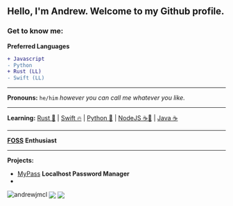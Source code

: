 ## Hello, I'm Andrew. Welcome to my Github profile.
### Get to know me:

**Preferred Languages**
```diff
+ Javascript
- Python
+ Rust (LL)
- Swift (LL)
```
---
**Pronouns:** `he/him` *however you can call me whatever you like.*

---
**Learning:** [Rust 🦀](https://github.com/rust-lang/rust) | [Swift 🔥](https://github.com/apple/swift) | [Python 🐍](https://www.python.org/downloads/) | [NodeJS ☕️📜](https://nodejs.org/en/download/) | [Java ☕️](https://www.java.com/en/)

---
[**FOSS**](https://itsfoss.com/what-is-foss/) **Enthusiast**

---
**Projects:**
- [MyPass](https://github.com/andrewjmcl/MyPass) **Localhost Password Manager**
- 



<img src="https://komarev.com/ghpvc/?username=andrewjmcl" alt="andrewjmcl" /> 
<img" src="https://github-readme-stats.vercel.app/api/top-langs/?username=andrewjmcl&layout=compact&theme=dark">
<img align="center" src="https://github-readme-stats.vercel.app/api?username=andrewjmcl&show_icons=true&text_color=5baddf&icon_color=FFF&theme=tokyonight">
<img align="center" src="https://github-readme-stats.vercel.app/api/top-langs/?username=andrewjmcl&layout=compact&text_color=5baddf&icon_color=FFF&theme=tokyonight">
